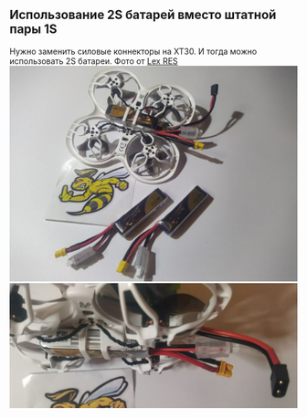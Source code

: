 ## Использование 2S батарей вместо штатной пары 1S
Нужно заменить силовые коннекторы на XT30. И тогда можно использовать 2S батареи. 
Фото от [Lex RES](https://t.me/meganoobe) 
![](Bat1.jpg)
![](Bat2.jpg)
